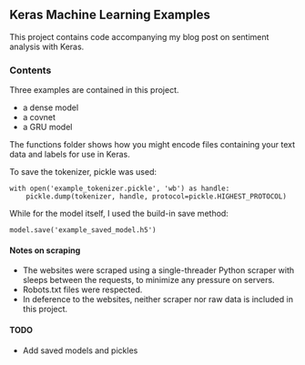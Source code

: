## Keras Machine Learning Examples

This project contains code accompanying my blog post on sentiment analysis with Keras.

### Contents

Three examples are contained in this project.

- a dense model
- a covnet
- a GRU model

The functions folder shows how you might encode files containing your text data and labels for use in
Keras.

To save the tokenizer, pickle was used:

```
with open('example_tokenizer.pickle', 'wb') as handle:
    pickle.dump(tokenizer, handle, protocol=pickle.HIGHEST_PROTOCOL)
```

While for the model itself, I used the build-in save method:

`model.save('example_saved_model.h5')`

#### Notes on scraping

- The websites were scraped using a single-threader Python scraper with sleeps between the requests, 
to minimize any pressure on servers.
- Robots.txt files were respected.
- In deference to the websites, neither scraper nor raw data is included in this project.

#### TODO

- Add saved models and pickles